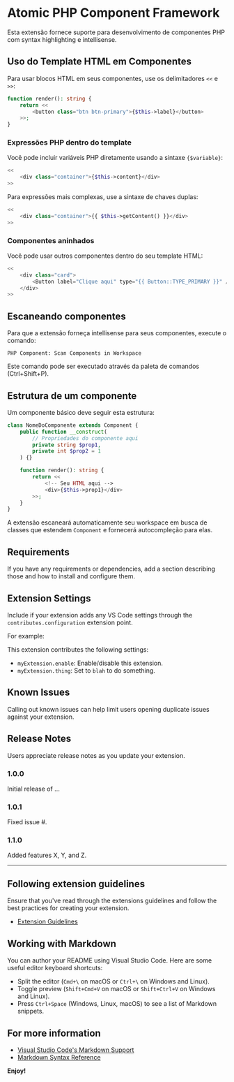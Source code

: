 # Atomic PHP Component Framework

Esta extensão fornece suporte para desenvolvimento de componentes PHP com syntax highlighting e intellisense.

## Uso do Template HTML em Componentes

Para usar blocos HTML em seus componentes, use os delimitadores `<<` e `>>`:

```php
function render(): string {
    return <<
        <button class="btn btn-primary">{$this->label}</button>
    >>;
}
```

### Expressões PHP dentro do template

Você pode incluir variáveis PHP diretamente usando a sintaxe `{$variable}`:

```php
<<
    <div class="container">{$this->content}</div>
>>
```

Para expressões mais complexas, use a sintaxe de chaves duplas:

```php
<<
    <div class="container">{{ $this->getContent() }}</div>
>>
```

### Componentes aninhados

Você pode usar outros componentes dentro do seu template HTML:

```php
<<
    <div class="card">
        <Button label="Clique aqui" type="{{ Button::TYPE_PRIMARY }}" />
    </div>
>>
```

## Escaneando componentes

Para que a extensão forneça intellisense para seus componentes, execute o comando:

```
PHP Component: Scan Components in Workspace
```

Este comando pode ser executado através da paleta de comandos (Ctrl+Shift+P).

## Estrutura de um componente

Um componente básico deve seguir esta estrutura:

```php
class NomeDoComponente extends Component {
    public function __construct(
        // Propriedades do componente aqui
        private string $prop1,
        private int $prop2 = 1
    ) {}

    function render(): string {
        return <<
            <!-- Seu HTML aqui -->
            <div>{$this->prop1}</div>
        >>;
    }
}
```

A extensão escaneará automaticamente seu workspace em busca de classes que estendem `Component` e fornecerá autocompleção para elas.

## Requirements

If you have any requirements or dependencies, add a section describing those and how to install and configure them.

## Extension Settings

Include if your extension adds any VS Code settings through the `contributes.configuration` extension point.

For example:

This extension contributes the following settings:

* `myExtension.enable`: Enable/disable this extension.
* `myExtension.thing`: Set to `blah` to do something.

## Known Issues

Calling out known issues can help limit users opening duplicate issues against your extension.

## Release Notes

Users appreciate release notes as you update your extension.

### 1.0.0

Initial release of ...

### 1.0.1

Fixed issue #.

### 1.1.0

Added features X, Y, and Z.

---

## Following extension guidelines

Ensure that you've read through the extensions guidelines and follow the best practices for creating your extension.

* [Extension Guidelines](https://code.visualstudio.com/api/references/extension-guidelines)

## Working with Markdown

You can author your README using Visual Studio Code. Here are some useful editor keyboard shortcuts:

* Split the editor (`Cmd+\` on macOS or `Ctrl+\` on Windows and Linux).
* Toggle preview (`Shift+Cmd+V` on macOS or `Shift+Ctrl+V` on Windows and Linux).
* Press `Ctrl+Space` (Windows, Linux, macOS) to see a list of Markdown snippets.

## For more information

* [Visual Studio Code's Markdown Support](http://code.visualstudio.com/docs/languages/markdown)
* [Markdown Syntax Reference](https://help.github.com/articles/markdown-basics/)

**Enjoy!**
